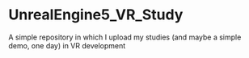 # UnrealEngine5_VR_Study
 A simple repository in which I upload my studies (and maybe a simple demo, one day) in VR development
